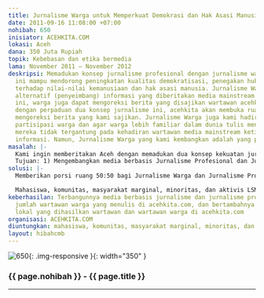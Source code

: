 ```yaml
---
title: Jurnalisme Warga untuk Memperkuat Demokrasi dan Hak Asasi Manusia
date: 2011-09-16 11:08:00 +07:00
nohibah: 650
inisiator: ACEHKITA.COM
lokasi: Aceh
dana: 350 Juta Rupiah
topik: Kebebasan dan etika bermedia
lama: November 2011 – November 2012
deskripsi: Memadukan konsep jurnalisme profesional dengan jurnalisme warga. Dua kekuatan
  ini mampu mendorong peningkatan kualitas demokratisasi, penegakan hukum, dsn penghormatan
  terhadap nilai-nilai kemanusiaan dan hak asasi manusia. Jurnalisme Warga menjadi
  alternatif (penyeimbang) informasi yang diberitakan media mainstream. Melalui kanal
  ini, warga juga dapat mengoreksi berita yang disajikan wartawan acehkita. Sebab,
  dengan perpaduan dua konsep jurnalisme ini, acehkita akan membuka ruang untuk warga
  mengoreksi berita yang kami sajikan. Jurnalisme Warga juga kami hadirkan untuk mendorong
  partisipasi warga dan agar warga lebih familiar dalam dunia tulis menulis, sehingga
  mereka tidak tergantung pada kehadiran wartawan media mainstream ketika ingin menyebarluaskan
  informasi. Namun, Jurnalisme Warga yang kami kembangkan adalah yang penuh etika.
masalah: |-
  Kami ingin memberitakan Aceh dengan memadukan dua konsep kekuatan jurnalisme: profesional dan citizen journalism. Namun Jurnalisme Warga tak terlalu tumbuh di Aceh, karena kekurangan pengetahuan terhadap genre yang satu ini, selain masih kurangnya ketersediaan ruang bagi warga untuk mempraktikkan citizen journalism.
  Tujuan: 1) Mengembangkan media berbasis Jurnalisme Profesional dan Jurnalisme Warga di Aceh. 2) Membangun hub antara jurnalisme profesional dengan jurnalisme warga. 3) Menciptakan reporter warga.
solusi: |-
  Memberikan porsi ruang 50:50 bagi Jurnalisme Warga dan Jurnalisme Profesional, melatih pelaku jurnalisme warga, dan mengadakan pelatihan etika pers dan nilai-nilai keberagaman, humanisme, dan HAM

  Mahasiswa, komunitas, masyarakat marginal, minoritas, dan aktivis LSM
keberhasilan: Terbangunnya media berbasis jurnalisme dan jurnalisme profesional, bertambahnya
  jumlah wartawan warga yang menulis di acehkita.com, dan bertambahnya jumlah konten
  lokal yang dihasilkan wartawan dan wartawan warga di acehkita.com
organisasi: ACEHKITA.COM
diuntungkan: mahasiswa, komunitas, masyarakat marginal, minoritas, dan aktivis LSM
layout: hibahcmb
---
```


![650](/static/img/hibahcmb/650.png){: .img-responsive }{: width="350" }

### {{ page.nohibah }} - {{ page.title }}

---
